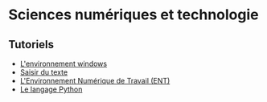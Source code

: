 # Sciences numériques et technologie

## Tutoriels

- [L'environnement windows](tutoriels/windows.md)
- [Saisir du texte](tutoriels/saisie-de-texte.md)
- [L'Environnement Numérique de Travail (ENT)](tutoriels/ent.md)
- [Le langage Python](tutoriels/python.md)
